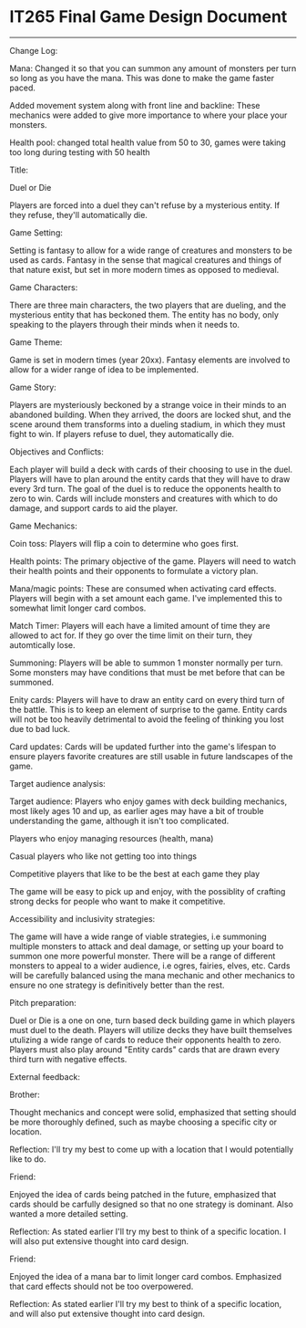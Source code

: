 # IT265 Final Game Design Document

---
Change Log:

Mana: Changed it so that you can summon any amount of monsters per turn so long as you have the mana. This was done to make the game faster paced.

Added movement system along with front line and backline: These mechanics were added to give more importance to where your place your monsters.

Health pool: changed total health value from 50 to 30, games were taking too long during testing with 50 health





Title:

Duel or Die

Players are forced into a duel they can't refuse by a mysterious entity. If they refuse, they'll automatically die.


Game Setting:

Setting is fantasy to allow for a wide range of creatures and monsters to be used as cards. Fantasy in the sense that magical creatures and things of that nature exist, but set in more modern times as opposed to medieval.


Game Characters:

There are three main characters, the two players that are dueling, and the mysterious entity that has beckoned them. The entity has no body, only speaking to the players through their minds when it needs to.


Game Theme:

Game is set in modern times (year 20xx). Fantasy elements are involved to allow for a wider range of idea to be implemented.


Game Story:

Players are mysteriously beckoned by a strange voice in their minds to an abandoned building. When they arrived, the doors are locked shut, and the scene around them transforms into a dueling stadium, in which they must fight to win. If players refuse to duel, they automatically die.


Objectives and Conflicts:

Each player will build a deck with cards of their choosing to use in the duel. Players will have to plan around the entity cards that they will have to draw every 3rd turn. The goal of the duel is to reduce the opponents health to zero to win. Cards will include monsters and creatures with which to do damage, and support cards to aid the player.


Game Mechanics:

Coin toss: Players will flip a coin to determine who goes first.

Health points: The primary objective of the game. Players will need to watch their health points and their opponents to formulate a victory plan.

Mana/magic points: These are consumed when activating card effects. Players will begin with a set amount each game. I've implemented this to somewhat limit longer card combos.

Match Timer: Players will each have a limited amount of time they are allowed to act for. If they go over the time limit on their turn, they automtically lose.

Summoning: Players will be able to summon 1 monster normally per turn. Some monsters may have conditions that must be met before that can be summoned.

Enity cards: Players will have to draw an entity card on every third turn of the battle. This is to keep an element of surprise to the game. Entity cards will not be too heavily detrimental to avoid the feeling of thinking you lost due to bad luck.

Card updates: Cards will be updated further into the game's lifespan to ensure players favorite creatures are still usable in future landscapes of the game.


Target audience analysis:

Target audience: Players who enjoy games with deck building mechanics, most likely ages 10 and up, as earlier ages may have a bit of trouble understanding the game, although it isn't too complicated.

Players who enjoy managing resources (health, mana)

Casual players who like not getting too into things

Competitive players that like to be the best at each game they play

The game will be easy to pick up and enjoy, with the possiblity of crafting strong decks for people who want to make it competitive.


Accessibility and inclusivity strategies:

The game will have a wide range of viable strategies, i.e summoning multiple monsters to attack and deal damage, or setting up your board to summon one more powerful monster. There will be a range of different monsters to appeal to a wider audience, i.e ogres, fairies, elves, etc. Cards will be carefully balanced using the mana mechanic and other mechanics to ensure no one strategy is definitively better than the rest.


Pitch preparation:

Duel or Die is a one on one, turn based deck building game in which players must duel to the death. Players will utilize decks they have built themselves utulizing a wide range of cards to reduce their opponents health to zero. Players must also play around "Entity cards" cards that are drawn every third turn with negative effects.


External feedback:

Brother:

Thought mechanics and concept were solid, emphasized that setting should be more thoroughly defined, such as maybe choosing a specific city or location.

Reflection: I'll try my best to come up with a location that I would potentially like to do.


Friend:

Enjoyed the idea of cards being patched in the future, emphasized that cards should be carfully designed so that no one strategy is dominant. Also wanted a more detailed setting.

Reflection: As stated earlier I'll try my best to think of a specific location. I will also put extensive thought into card design.


Friend:

Enjoyed the idea of a mana bar to limit longer card combos. Emphasized that card effects should not be too overpowered.

Reflection: As stated earlier I'll try my best to think of a specific location, and will also put extensive thought into card design.
